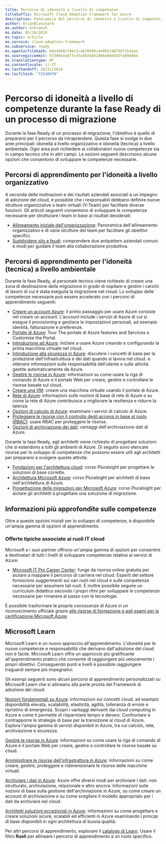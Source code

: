 ```yaml
---
title: Percorso di idoneità a livello di competenze
titleSuffix: Microsoft Cloud Adoption Framework for Azure
description: Panoramica del percorso di idoneità a livello di competenze
author: BrianBlanchard
ms.author: brblanch
ms.date: 05/19/2019
ms.topic: article
ms.service: cloud-adoption-framework
ms.subservice: ready
ms.openlocfilehash: 6da4db02744c1ca670588c4496524073d71b3eae
ms.sourcegitcommit: 57390e3a6f7cd7a507ddd1906e866455fa998d84
ms.translationtype: MT
ms.contentlocale: it-IT
ms.lasthandoff: 10/31/2019
ms.locfileid: "73240078"
---
```

# <a name="skills-readiness-path-during-the-ready-phase-of-a-migration-journey"></a>Percorso di idoneità a livello di competenze durante la fase Ready di un processo di migrazione

Durante la fase Ready di un processo di migrazione, l'obiettivo è quello di prepararsi per il percorso da intraprendere. Questa fase si svolge in due aree principali: idoneità a livello organizzativo e idoneità (tecnica) a livello ambientale. Ogni area può richiedere ai collaboratori nuove competenze sia in campo tecnico che in altri campi. Le sezioni seguenti descrivono alcune opzioni che consentono di sviluppare le competenze necessarie.

## <a name="organizational-readiness-learning-paths"></a>Percorsi di apprendimento per l'idoneità a livello organizzativo

A seconda delle motivazioni e dei risultati aziendali associati a un impegno di adozione del cloud, è possibile che i responsabili debbano definire nuove strutture organizzative o team virtuali (V-Team) per facilitare diverse funzioni. Gli articoli seguenti consentono di sviluppare le competenze necessarie per strutturare i team in base ai risultati desiderati:

- [Allineamento iniziale dell'organizzazione](./index.md): Panoramica dell'allineamento organizzativo e di varie strutture del team per facilitare gli obiettivi specifici.
- [Suddividere silo e feudi](../organize/fiefdoms-silos.md): comprendere due antipattern aziendali comuni e modi per guidare il team alla collaborazione produttiva.

## <a name="environmental-technical-readiness-learning-paths"></a>Percorsi di apprendimento per l'idoneità (tecnica) a livello ambientale

Durante la fase Ready, al personale tecnico viene richiesto di creare una zona di destinazione della migrazione in grado di ospitare e gestire i carichi di lavoro di cui è stata eseguita la migrazione nel cloud. Lo sviluppo delle competenze necessarie può essere accelerato con i percorsi di apprendimento seguenti:

- [Creare un account Azure](/learn/modules/create-an-azure-account): il primo passaggio per usare Azure consiste nel creare un account. L'account include i servizi di Azure di cui si esegue il provisioning e gestisce le impostazioni personali, ad esempio identità, fatturazione e preferenze.
- [Portale di Azure](/learn/modules/tour-azure-portal): Tour The portale di Azure features and Services e Customize the Portal.
- [Introduzione ad Azure](/learn/modules/welcome-to-azure): iniziare a usare Azure creando e configurando la prima macchina virtuale nel cloud.
- [Introduzione alla sicurezza in Azure](/learn/modules/intro-to-security-in-azure): discutere i concetti di base per la protezione dell'infrastruttura e dei dati quando si lavora nel cloud. e ottenere informazioni sulle responsabilità dell'utente e sulle attività gestite automaticamente da Azure.
- [Gestire le risorse in Azure](/learn/paths/manage-resources-in-azure): informazioni su come usare la riga di comando di Azure e il portale Web per creare, gestire e controllare le risorse basate sul cloud.
- [Creare una VM](/learn/modules/create-windows-virtual-machine-in-azure): creare una macchina virtuale usando il portale di Azure.
- [Rete di Azure](/learn/modules/intro-to-azure-networking): informazioni sulle nozioni di base di rete di Azure e su come la rete di Azure contribuisce a migliorare la resilienza e ridurre la latenza
- [Opzioni di calcolo di Azure](/learn/modules/intro-to-azure-compute): esaminare i servizi di calcolo di Azure.
- [Proteggere le risorse con il controllo degli accessi in base al ruolo (RBAC)](/learn/modules/secure-azure-resources-with-rbac): usare RBAC per proteggere le risorse.
- [Opzioni di archiviazione dei dati](/learn/modules/intro-to-data-in-azure/index): vantaggi dell'archiviazione dati di Azure.

Durante la fase Ready, agli architetti viene richiesto di progettare soluzioni che si estendono a tutti gli ambienti di Azure. Di seguito sono elencate risorse per lo sviluppo di competenze che possono essere utili agli architetti per prepararsi a svolgere queste attività:

- [Fondazioni per l'architettura cloud](https://app.pluralsight.com/library/courses/cloud-architecture-foundations): corso Pluralsight per progettare le soluzioni di base corrette.
- [Architettura Microsoft Azure](https://app.pluralsight.com/library/courses/cloud-architecture-foundations): corso Pluralsight per architetti di base nell'architettura di Azure.
- [Progettazione delle migrazioni per Microsoft Azure](https://app.pluralsight.com/library/courses/cloud-architecture-foundations): corso Pluralsight per aiutare gli architetti a progettare una soluzione di migrazione.

## <a name="deeper-skills-exploration"></a>Informazioni più approfondite sulle competenze

Oltre a queste opzioni iniziali per lo sviluppo di competenze, è disponibile un'ampia gamma di opzioni di apprendimento.

### <a name="typical-mappings-of-cloud-it-roles"></a>Offerte tipiche associate ai ruoli IT cloud

Microsoft e i suoi partner offrono un'ampia gamma di opzioni per consentire a destinatari di tutti i livelli di sviluppare competenze relative ai servizi di Azure:

- [Microsoft IT Pro Career Center](https://www.microsoft.com/itpro): funge da risorsa online gratuita per aiutare a mappare il percorso di carriera nel cloud. Esperti del settore forniscono suggerimenti sui vari ruoli nel cloud e sulle competenze necessarie per assumere tali ruoli. È inoltre possibile seguire un curriculum didattico secondo i propri ritmi per sviluppare le competenze necessarie per rimanere al passo con le tecnologie.

È possibile trasformare le proprie conoscenze di Azure in un riconoscimento ufficiale grazie [alle risorse di formazione e agli esami per la certificazione Microsoft Azure](https://www.microsoft.com/learning/azure-certification.aspx).

## <a name="microsoft-learn"></a>Microsoft Learn

Microsoft Learn è un nuovo approccio all'apprendimento. L'idoneità per le nuove competenze e responsabilità che derivano dall'adozione del cloud non è facile. Microsoft Learn offre un approccio più gratificante all'apprendimento pratico che consente di raggiungere più velocemente i propri obiettivi. Conseguendo punti e livelli è possibile raggiungere traguardi sempre più impegnativi.

Gli esempi seguenti sono alcuni percorsi di apprendimento personalizzati su Microsoft Learn che si allineano alla parte pronta del Framework di adozione del cloud:

[Nozioni fondamentali su Azure](learn/paths/azure-for-the-data-engineer/): informazioni sui concetti cloud, ad esempio disponibilità elevata, scalabilità, elasticità, agilità, tolleranza di errore e ripristino di emergenza.  Scopri i vantaggi derivanti dai cloud computing in Azure e come ti permette di risparmiare tempo e denaro. Confrontare e contrapporre le strategie di base per la transizione al cloud di Azure. Esplora l'ampia gamma di servizi disponibili in Azure, tra cui calcolo, rete, archiviazione e sicurezza. 

[Gestire le risorse in Azure](learn/paths/azure-for-the-data-engineer/): informazioni su come usare la riga di comando di Azure e il portale Web per creare, gestire e controllare le risorse basate su cloud.

[Amministrare le risorse dell'infrastruttura in Azure](learn/paths/administer-infrastructure-resources-in-azure/): informazioni su come creare, gestire, proteggere e ridimensionare le risorse delle macchine virtuali.

[Archiviare i dati in Azure](learn/paths/store-data-in-azure/): Azure offre diversi modi per archiviare i dati: non strutturato, archiviazione, relazionale e altro ancora. Informazioni sulle nozioni di base sulla gestione dell'archiviazione in Azure, su come creare un account di archiviazione e su come scegliere il modello appropriato per i dati da archiviare nel cloud.

[Architetti soluzioni eccezionali in Azure](learn/paths/architect-great-solutions-in-azure/): informazioni su come progettare e creare soluzioni sicure, scalabili ed efficienti in Azure esaminando i principi di base disponibili in ogni architettura di buona qualità.

Per altri percorsi di apprendimento, esplorare il [catalogo di Learn](/learn/browse). Usare il filtro **Ruoli** per allineare i percorsi di apprendimento a un ruolo specifico.
